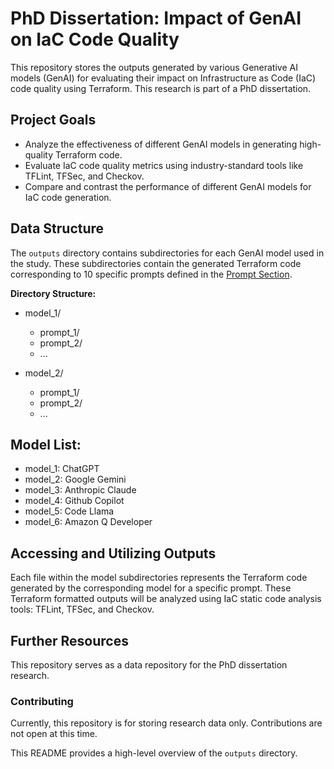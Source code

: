 # PhD Dissertation: Impact of GenAI on IaC Code Quality

This repository stores the outputs generated by various Generative AI models (GenAI) for evaluating their impact on Infrastructure as Code (IaC) code quality using Terraform. This research is part of a PhD dissertation.

## Project Goals

* Analyze the effectiveness of different GenAI models in generating high-quality Terraform code.
* Evaluate IaC code quality metrics using industry-standard tools like TFLint, TFSec, and Checkov.
* Compare and contrast the performance of different GenAI models for IaC code generation.

## Data Structure

The `outputs` directory contains subdirectories for each GenAI model used in the study. These subdirectories contain the generated Terraform code corresponding to 10 specific prompts defined in the [Prompt Section](../prompts/README.md).

**Directory Structure:**

* model_1/
  * prompt_1/
  * prompt_2/
  * ...

* model_2/
  * prompt_1/
  * prompt_2/
  * ...

## Model List:

* model_1: ChatGPT
* model_2: Google Gemini
* model_3: Anthropic Claude
* model_4: Github Copilot
* model_5: Code Llama
* model_6: Amazon Q Developer

## Accessing and Utilizing Outputs

Each file within the model subdirectories represents the Terraform code generated by the corresponding model for a specific prompt. These Terraform formatted outputs will be analyzed using IaC static code analysis tools: TFLint, TFSec, and Checkov.

## Further Resources

This repository serves as a data repository for the PhD dissertation research. 

### Contributing

Currently, this repository is for storing research data only. Contributions are not open at this time.

This README provides a high-level overview of the `outputs` directory. 

